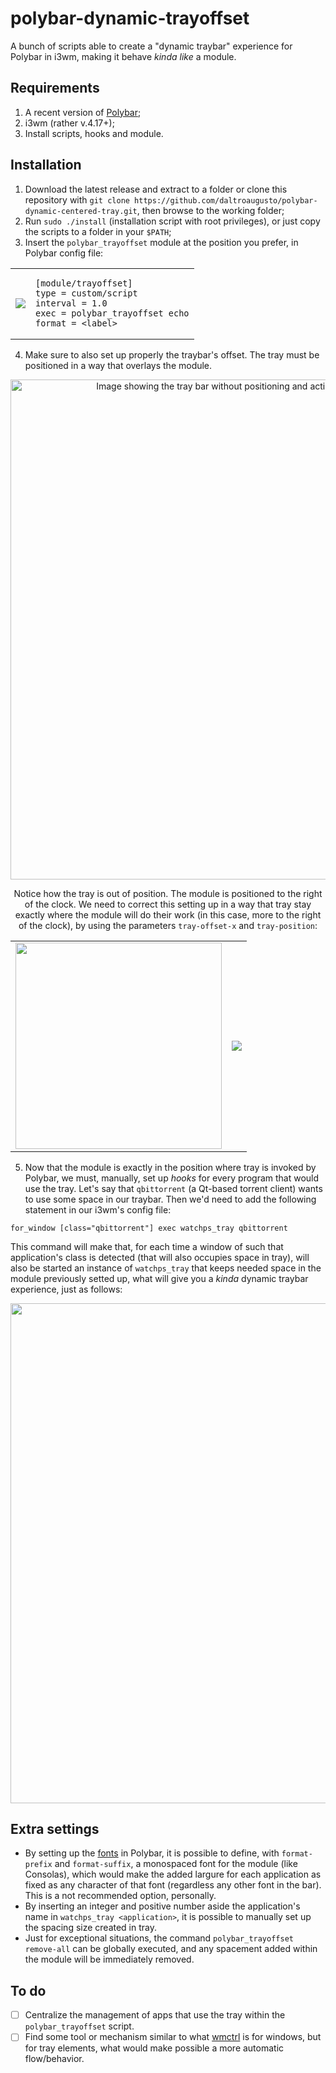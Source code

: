 # polybar-dynamic-trayoffset
A bunch of scripts able to create a "dynamic traybar" experience for Polybar in i3wm, making it behave *kinda like* a module.

## Requirements
1. A recent version of [Polybar](https://github.com/polybar/polybar/);
2. i3wm (rather v.4.17+);
3. Install scripts, hooks and module.

## Installation
1. Download the latest release and extract to a folder or clone this repository with ```git clone https://github.com/daltroaugusto/polybar-dynamic-centered-tray.git```, then browse to the working folder;
2. Run ```sudo ./install``` (installation script with root privileges), or just copy the scripts to a folder in your ```$PATH```;
3. Insert the ```polybar_trayoffset``` module at the position you prefer, in Polybar config file:

<table align="center">
    <tbody>
        <tr>
            <td><img src="https://i.imgur.com/Jp2SVAv.png" /></td>
            <td>
                
    [module/trayoffset]
    type = custom/script
    interval = 1.0
    exec = polybar_trayoffset echo
    format = <label>
                
</td>
</tr>
</tbody>
</table>

4. Make sure to also set up properly the traybar's offset. The tray must be positioned in a way that overlays the module.

<div align="center">
<img width="800" src="https://i.imgur.com/qIO6jeI.png" alt="Image showing the tray bar without positioning and action from trayoffset module." />

Notice how the tray is out of position. The module is positioned to the right of the clock. We need to correct this setting up in a way that tray stay exactly where the module will do their work (in this case, more to the right of the clock), by using the parameters ```tray-offset-x``` and ```tray-position```:

<table>
<tbody>
<tr>
<td><img width="330" src="https://i.imgur.com/ZH14U9x.png" /></td>
<td><img src="https://i.imgur.com/TBzl2Dm.png" /></td>
</tr>
</tbody>
</table>
</div>

5. Now that the module is exactly in the position where tray is invoked by Polybar, we must, manually, set up *hooks* for every program that would use the tray. Let's say that ```qbittorrent``` (a Qt-based torrent client) wants to use some space in our traybar. Then we'd need to add the following statement in our i3wm's config file:

```
for_window [class="qbittorrent"] exec watchps_tray qbittorrent
```
This command will make that, for each time a window of such that application's class is detected (that will also occupies space in tray), will also be started an instance of ```watchps_tray``` that keeps needed space in the module previously setted up, what will give you a *kinda* dynamic traybar experience, just as follows:

<div align="center">
<img src="https://i.imgur.com/GDnAOcw.png" width="800">
</div>

## Extra settings

* By setting up the <a href="https://github.com/polybar/polybar/wiki/Fonts">fonts</a> in Polybar, it is possible to define, with ```format-prefix``` and ```format-suffix```, a monospaced font for the module (like Consolas), which would make the added largure for each application as fixed as any character of that font (regardless any other font in the bar). This is a not recommended option, personally.
* By inserting an integer and positive number aside the application's name in ```watchps_tray <application>```, it is possible to manually set up the spacing size created in tray.
* Just for exceptional situations, the command ```polybar_trayoffset remove-all``` can be globally executed, and any spacement added within the module will be immediately removed.

## To do
- [ ] Centralize the management of apps that use the tray within the ```polybar_trayoffset``` script.
- [ ] Find some tool or mechanism similar to what <a href="https://sites.google.com/site/tstyblo/wmctrl/">wmctrl</a> is for windows, but for tray elements, what would make possible a more automatic flow/behavior.
